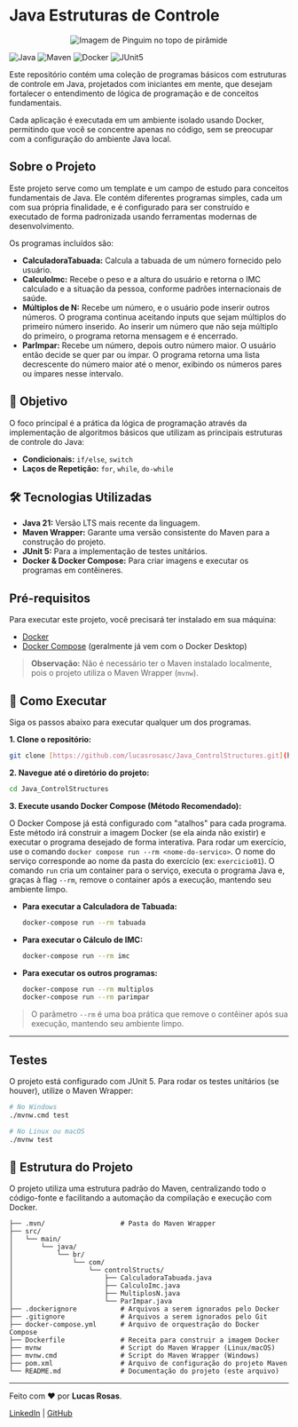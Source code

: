 # Java Estruturas de Controle

<p align="center">
 <img src="./pinguim_piramide.png" alt="Imagem de Pinguim no topo de pirâmide"/>
</p>

![Java](https://img.shields.io/badge/Java-21-blue?logo=openjdk)
![Maven](https://img.shields.io/badge/Maven-3.9-red?logo=apachemaven)
![Docker](https://img.shields.io/badge/Docker-blue?logo=docker)
![JUnit5](https://img.shields.io/badge/JUnit-5-green?logo=junit5)

Este repositório contém uma coleção de programas básicos com estruturas de controle em Java, projetados com iniciantes em mente, que desejam fortalecer o entendimento de lógica de programação e de conceitos fundamentais.

Cada aplicação é executada em um ambiente isolado usando Docker, permitindo que você se concentre apenas no código, sem se preocupar com a configuração do ambiente Java local.


## Sobre o Projeto

Este projeto serve como um template e um campo de estudo para conceitos fundamentais de Java. Ele contém diferentes programas simples, cada um com sua própria finalidade, e é configurado para ser construído e executado de forma padronizada usando ferramentas modernas de desenvolvimento.

Os programas incluídos são:
* **CalculadoraTabuada:** Calcula a tabuada de um número fornecido pelo usuário.
* **CalculoImc:** Recebe o peso e a altura do usuário e retorna o IMC calculado e a situação da pessoa, conforme padrões internacionais de saúde.
* **Múltiplos de N:** Recebe um número, e o usuário pode inserir outros números. O programa continua aceitando inputs que sejam múltiplos do primeiro número inserido. Ao inserir um número que não seja múltiplo do primeiro, o programa retorna mensagem e é encerrado.
* **ParImpar:** Recebe um número, depois outro número maior. O usuário então decide se quer par ou ímpar. O programa retorna uma lista decrescente do número maior até o menor, exibindo os números pares ou ímpares nesse intervalo.

## 🎯 Objetivo

O foco principal é a prática da lógica de programação através da implementação de algoritmos básicos que utilizam as principais estruturas de controle do Java:

* **Condicionais:** `if/else`, `switch`
* **Laços de Repetição:** `for`, `while`, `do-while`

## 🛠️ Tecnologias Utilizadas

* **Java 21:** Versão LTS mais recente da linguagem.
* **Maven Wrapper:** Garante uma versão consistente do Maven para a construção do projeto.
* **JUnit 5:** Para a implementação de testes unitários.
* **Docker & Docker Compose:** Para criar imagens e executar os programas em contêineres.

## Pré-requisitos

Para executar este projeto, você precisará ter instalado em sua máquina:
* [Docker](https://www.docker.com/get-started)
* [Docker Compose](https://docs.docker.com/compose/install/) (geralmente já vem com o Docker Desktop)

> **Observação:** Não é necessário ter o Maven instalado localmente, pois o projeto utiliza o Maven Wrapper (`mvnw`).

## 🚀 Como Executar

Siga os passos abaixo para executar qualquer um dos programas.

**1. Clone o repositório:**
```sh
git clone [https://github.com/lucasrosasc/Java_ControlStructures.git](https://github.com/lucasrosasc/Java_ControlStructures.git)
```

**2. Navegue até o diretório do projeto:**
```sh
cd Java_ControlStructures
```

**3. Execute usando Docker Compose (Método Recomendado):**

O Docker Compose já está configurado com "atalhos" para cada programa. Este método irá construir a imagem Docker (se ela ainda não existir) e executar o programa desejado de forma interativa.
Para rodar um exercício, use o comando `docker compose run --rm <nome-do-servico>`. O nome do serviço corresponde ao nome da pasta do exercício (ex: `exercicio01`).
O comando `run` cria um container para o serviço, executa o programa Java e, graças à flag `--rm`, remove o container após a execução, mantendo seu ambiente limpo.

* **Para executar a Calculadora de Tabuada:**
    ```sh
    docker-compose run --rm tabuada
    ```

* **Para executar o Cálculo de IMC:**
    ```sh
    docker-compose run --rm imc
    ```

* **Para executar os outros programas:**
    ```sh
    docker-compose run --rm multiplos
    docker-compose run --rm parimpar
    ```

> O parâmetro `--rm` é uma boa prática que remove o contêiner após sua execução, mantendo seu ambiente limpo.

---

## Testes

O projeto está configurado com JUnit 5. Para rodar os testes unitários (se houver), utilize o Maven Wrapper:

```sh
# No Windows
./mvnw.cmd test

# No Linux ou macOS
./mvnw test
```
## 📂 Estrutura do Projeto

O projeto utiliza uma estrutura padrão do Maven, centralizando todo o código-fonte e facilitando a automação da compilação e execução com Docker.
```
├── .mvn/                   # Pasta do Maven Wrapper
├── src/
│   └── main/
│       └── java/
│           └── br/
│               └── com/
│                   └── controlStructs/
│                       ├── CalculadoraTabuada.java
│                       ├── CalculoImc.java
│                       ├── MultiplosN.java
│                       └── ParImpar.java
├── .dockerignore           # Arquivos a serem ignorados pelo Docker
├── .gitignore              # Arquivos a serem ignorados pelo Git
├── docker-compose.yml      # Arquivo de orquestração do Docker Compose
├── Dockerfile              # Receita para construir a imagem Docker
├── mvnw                    # Script do Maven Wrapper (Linux/macOS)
├── mvnw.cmd                # Script do Maven Wrapper (Windows)
├── pom.xml                 # Arquivo de configuração do projeto Maven
└── README.md               # Documentação do projeto (este arquivo)
```
-----

Feito com ❤️ por **Lucas Rosas**.

[LinkedIn](https://www.linkedin.com/in/lucas-rosas-da-cunha/) | [GitHub](https://github.com/lucasrosasc)
